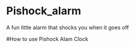 # Pishock_alarm
A fun little alarm that shocks you when it goes off


#How to use Pishock Alam Clock
